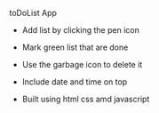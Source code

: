 toDoList App 


-  Add list by clicking the pen icon

-  Mark green list that are done

-  Use the garbage icon to delete it

-  Include date and time on top

-  Built using html css amd javascript
